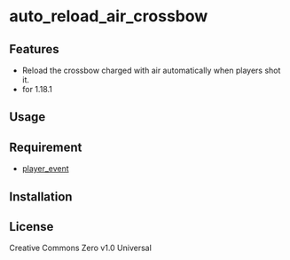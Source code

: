 auto_reload_air_crossbow
==

## Features

- Reload the crossbow charged with air automatically when players shot it.
- for 1.18.1

## Usage

## Requirement

- [player_event](https://github.com/a-happin/player_event)

## Installation

## License
Creative Commons Zero v1.0 Universal
